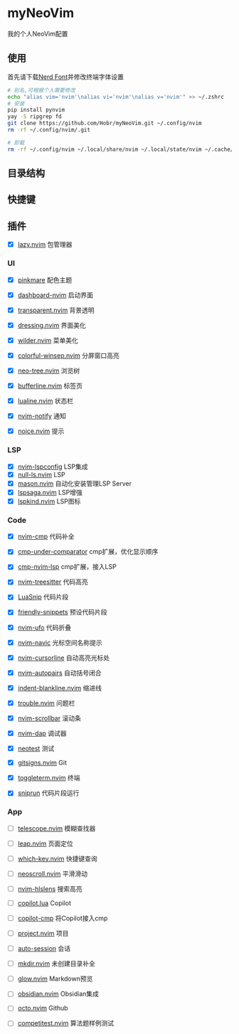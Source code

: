 # myNeoVim

我的个人NeoVim配置

## 使用

首先请下载[Nerd Font](https://www.nerdfonts.com/font-downloads)并修改终端字体设置

```bash
# 别名,可根据个人需要修改
echo "alias vim='nvim'\nalias vi='nvim'\nalias v='nvim'" >> ~/.zshrc
# 安装
pip install pynvim
yay -S ripgrep fd
git clone https://github.com/Hobr/myNeoVim.git ~/.config/nvim
rm -rf ~/.config/nvim/.git

# 卸载
rm -rf ~/.config/nvim ~/.local/share/nvim ~/.local/state/nvim ~/.cache/nvim
```

## 目录结构

## 快捷键

## 插件

- [x] [lazy.nvim](https://github.com/folke/lazy.nvim) 包管理器

### UI

- [x] [pinkmare](https://github.com/Matsuuu/pinkmare) 配色主题
- [x] [dashboard-nvim](https://github.com/nvimdev/dashboard-nvim) 启动界面
- [x] [transparent.nvim](https://github.com/xiyaowong/transparent.nvim) 背景透明
- [x] [dressing.nvim](https://github.com/stevearc/dressing.nvim) 界面美化
- [x] [wilder.nvim](https://github.com/gelguy/wilder.nvim) 菜单美化
- [x] [colorful-winsep.nvim](https://github.com/nvim-zh/colorful-winsep.nvim) 分屏窗口高亮

- [x] [neo-tree.nvim](https://github.com/nvim-neo-tree/neo-tree.nvim) 浏览树
- [x] [bufferline.nvim](https://github.com/akinsho/bufferline.nvim) 标签页
- [x] [lualine.nvim](https://github.com/nvim-lualine/lualine.nvim) 状态栏

- [x] [nvim-notify](https://github.com/rcarriga/nvim-notify) 通知
- [x] [noice.nvim](https://github.com/folke/noice.nvim) 提示

### LSP

- [x] [nvim-lspconfig](https://github.com/neovim/nvim-lspconfig) LSP集成
- [x] [null-ls.nvim](https://github.com/jose-elias-alvarez/null-ls.nvim) LSP
- [x] [mason.nvim](https://github.com/williamboman/mason.nvim) 自动化安装管理LSP Server
- [x] [lspsaga.nvim](https://github.com/nvimdev/lspsaga.nvim) LSP增强
- [x] [lspkind.nvim](https://github.com/onsails/lspkind.nvim) LSP图标

### Code

- [x] [nvim-cmp](https://github.com/hrsh7th/nvim-cmp) 代码补全
- [x] [cmp-under-comparator](https://github.com/lukas-reineke/cmp-under-comparator) cmp扩展，优化显示顺序
- [x] [cmp-nvim-lsp](https://github.com/hrsh7th/cmp-nvim-lsp) cmp扩展，接入LSP
- [x] [nvim-treesitter](https://github.com/nvim-treesitter/nvim-treesitter) 代码高亮
- [x] [LuaSnip](https://github.com/L3MON4D3/LuaSnip) 代码片段
- [x] [friendly-snippets](https://github.com/rafamadriz/friendly-snippets) 预设代码片段
- [x] [nvim-ufo](https://github.com/kevinhwang91/nvim-ufo) 代码折叠

- [x] [nvim-navic](https://github.com/SmiteshP/nvim-navic) 光标空间名称提示
- [x] [nvim-cursorline](https://github.com/yamatsum/nvim-cursorline) 自动高亮光标处
- [x] [nvim-autopairs](https://github.com/windwp/nvim-autopairs) 自动括号闭合
- [x] [indent-blankline.nvim](https://github.com/lukas-reineke/indent-blankline.nvim) 缩进线
- [x] [trouble.nvim](https://github.com/folke/trouble.nvim) 问题栏
- [x] [nvim-scrollbar](https://github.com/petertriho/nvim-scrollbar) 滚动条

- [x] [nvim-dap](https://github.com/mfussenegger/nvim-dap) 调试器
- [x] [neotest](https://github.com/nvim-neotest/neotest) 测试
- [x] [gitsigns.nvim](https://github.com/lewis6991/gitsigns.nvim) Git
- [x] [toggleterm.nvim](https://github.com/akinsho/toggleterm.nvim) 终端
- [x] [sniprun](https://github.com/michaelb/sniprun) 代码片段运行

### App

- [ ] [telescope.nvim](https://github.com/nvim-telescope/telescope.nvim) 模糊查找器
- [ ] [leap.nvim](https://github.com/ggandor/leap.nvim) 页面定位
- [ ] [which-key.nvim](https://github.com/folke/which-key.nvim) 快捷键查询
- [ ] [neoscroll.nvim](https://github.com/karb94/neoscroll.nvim) 平滑滑动
- [ ] [nvim-hlslens](https://github.com/kevinhwang91/nvim-hlslens) 搜索高亮

- [ ] [copilot.lua](https://github.com/zbirenbaum/copilot.lua) Copilot
- [ ] [copilot-cmp](https://github.com/zbirenbaum/copilot-cmp) 将Copilot接入cmp
- [ ] [project.nvim](https://github.com/ahmedkhalf/project.nvim) 项目
- [ ] [auto-session](https://github.com/rmagatti/auto-session) 会话
- [ ] [mkdir.nvim](https://github.com/jghauser/mkdir.nvim) 未创建目录补全

- [ ] [glow.nvim](https://github.com/ellisonleao/glow.nvim) Markdown预览
- [ ] [obsidian.nvim](https://github.com/epwalsh/obsidian.nvim) Obsidian集成
- [ ] [octo.nvim](https://github.com/pwntester/octo.nvim) Github
- [ ] [competitest.nvim](https://github.com/xeluxee/competitest.nvim) 算法题样例测试
